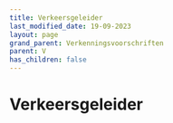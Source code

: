 ```yaml
---
title: Verkeersgeleider
last_modified_date: 19-09-2023
layout: page
grand_parent: Verkenningsvoorschriften
parent: V
has_children: false
---
```


Verkeersgeleider
================

